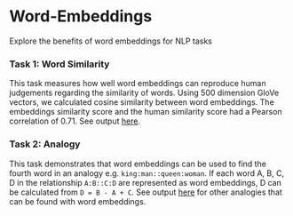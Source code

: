 # Word-Embeddings
Explore the benefits of word embeddings for NLP tasks

### Task 1: Word Similarity
This task measures how well word embeddings can reproduce human judgements regarding the similarity of words. Using 500 dimension GloVe vectors, we calculated cosine similarity between word embeddings. The embeddings similarity score and the human similarity score had a Pearson correlation of 0.71. See output [here](https://github.com/nancywen25/Word-Embeddings/blob/master/output/word_similarity.txt).

### Task 2: Analogy
This task demonstrates that word embeddings can be used to find the fourth word in an analogy e.g. `king:man::queen:woman`. If each word A, B, C, D in the relationship `A:B::C:D` are represented as word embeddings, D can be calculated from `D = B - A + C`. See output [here](https://github.com/nancywen25/Word-Embeddings/blob/master/output/analogy.txt) for other analogies that can be found with word embeddings.
